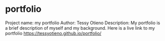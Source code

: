 # portfolio
Project name: my portfolio
Author: Tessy Otieno
Description: My portfolio is a brief description of myself and my background.
Here is a live link to my portfolio https://tessyotieno.github.io/portfolio/
